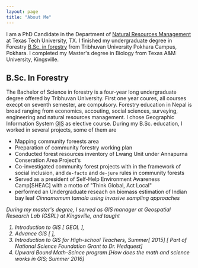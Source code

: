 ```yaml
---
layout: page
title: "About Me"
---
```


I am a PhD Candidate in the Department of [Natural Resources Management](https://www.depts.ttu.edu/nrm/) at Texas Tech University, TX. I finished my undergraduate degree  in Forestry [B.Sc. in forestry](https://www.iofpc.edu.np/) from Tribhuvan University Pokhara Campus, Pokhara. I completed my Master's degree in Biology from Texas A&M University, Kingsville. 

## B.Sc. In Forestry
The Bachelor of Science in forestry is a four-year long undergraduate degree offered by Tribhuvan University. First one year coures, all courses execpt on seventh semester, are compulsory. Forestry education in Nepal is broad ranging from economics, accouting, social sciences, surveying, engineering and natural resources management. I chose Geographic Information System [GIS](https://en.wikipedia.org/wiki/Geographic_information_system) as elective course. During my B.Sc. education, I worked in several projects, some of them are

- Mapping community foreests area 
- Preparation of community forestry working plan
- Conducted forest resources inventory of Lwang Unit under Annapurna Conseration Area Project's
- Co-investigated community forest projects with in the framework of social inclusion, and `de-facto` and `de-jure` rules in community forests
- Served as a president of Self-Help Environment Awareness Camp[SHEAC] with a motto of "Think Global, Act Local"
- performed an Undergraduate reseach on biomass estimation of Indian bay leaf <i> Cinnamomum tamala <i/> using invasive sampling approaches


During my master's degree, I served as GIS manager at Geospatial Research Lab (GSRL) at Kingsville, and taught
1) Introduction to GIS [ GEOL ], 
2) Advance GIS         [ ],
3) Introduction to GIS for High-school Teachers, Summer[ 2015] [ Part of National Science Foundation Grant to Dr. Hedquest]
4) Upward Bound Math-Scince program [How does the math and science works in GIS; Summer 2016] 
